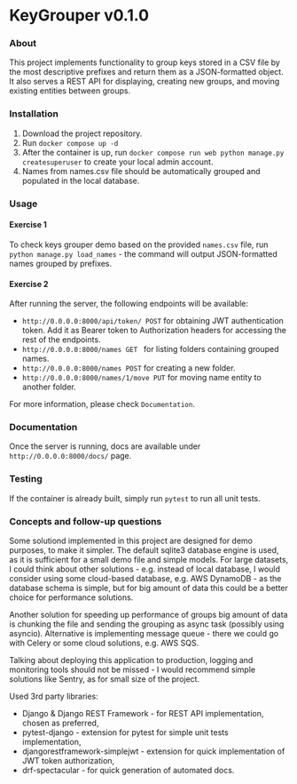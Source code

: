 # KeyGrouper v0.1.0

### About
This project implements functionality to group keys stored in a CSV file by the most descriptive prefixes 
and return them as a JSON-formatted object. It also serves a REST API for displaying, creating new groups,
and moving existing entities between groups.

### Installation
1. Download the project repository.
2. Run `docker compose up -d`
3. After the container is up, run `docker compose run web python manage.py createsuperuser` to create your local admin account.
4. Names from names.csv file should be automatically grouped and populated in the local database.

### Usage
#### Exercise 1
To check keys grouper demo based on the provided `names.csv` file, run `python manage.py load_names` - the command will
output JSON-formatted names grouped by prefixes.

#### Exercise 2
After running the server, the following endpoints will be available:
- `http://0.0.0.0:8000/api/token/ POST` for obtaining JWT authentication token. 
Add it as Bearer token to Authorization headers for accessing the rest of the endpoints.
- `http://0.0.0.0:8000/names GET ` for listing folders containing grouped names.
- `http://0.0.0.0:8000/names POST` for creating a new folder.
- `http://0.0.0.0:8000/names/1/move PUT` for moving name entity to another folder.

For more information, please check `Documentation`.

### Documentation
Once the server is running, docs are available under `http://0.0.0.0:8000/docs/` page.

### Testing
If the container is already built, simply run `pytest` to run all unit tests.

### Concepts and follow-up questions
Some solutiond implemented in this project are designed for demo purposes, to make it simpler. 
The default sqlite3 database engine is used, as it is sufficient for a small demo file and simple models. 
For large datasets, I could think about other solutions -
e.g. instead of local database, I would consider using some cloud-based database, e.g. AWS DynamoDB - as the database schema 
is simple, but for big amount of data this could be a better choice for performance solutions.

Another solution for speeding up performance of groups big amount of data is chunking the file and sending the grouping
as async task (possibly using asyncio). Alternative is implementing message queue - there we could go with Celery or some
cloud solutions, e.g. AWS SQS.

Talking about deploying this application to production, logging and monitoring tools should not be missed - 
I would recommend simple solutions like Sentry, as for small size of the project. 

Used 3rd party libraries:
- Django & Django REST Framework - for REST API implementation, chosen as preferred,
- pytest-django - extension for pytest for simple unit tests implementation,
- djangorestframework-simplejwt - extension for quick implementation of JWT token authorization,
- drf-spectacular - for quick generation of automated docs.
